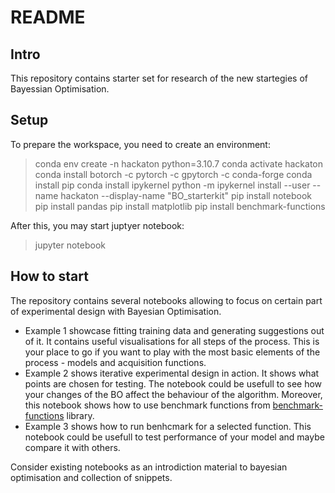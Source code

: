 # README

## Intro

This repository contains starter set for research of the new startegies of Bayessian Optimisation.

## Setup

To prepare the workspace, you need to create an environment:

> conda env create -n hackaton python=3.10.7
> conda activate hackaton
> conda install botorch -c pytorch -c gpytorch -c conda-forge
> conda install pip
> conda install ipykernel
> python -m ipykernel install --user --name hackaton --display-name "BO_starterkit"
> pip install notebook
> pip install pandas
> pip install matplotlib
> pip install benchmark-functions

After this, you may start juptyer notebook:

> jupyter notebook

## How to start

The repository contains several notebooks allowing to focus on certain part of experimental design with Bayesian Optimisation.

 - Example 1 showcase fitting training data and generating suggestions out of it. It contains useful visualisations for all steps of the process. This is your place to go if you want to play with the most basic elements of the process - models and acquisition functions.
 - Example 2 shows iterative experimental design in action. It shows what points are chosen for testing. The notebook could be usefull to see how your changes of the BO affect the behaviour of the algorithm. Moreover, this notebook shows how to use benchmark functions from [benchmark-functions](https://gitlab.com/luca.baronti/python_benchmark_functions) library.
 - Example 3 shows how to run benhcmark for a selected function. This notebook could be usefull to test performance of your model and maybe compare it with others.

Consider existing notebooks as an introdiction material to bayesian optimisation and collection of snippets.